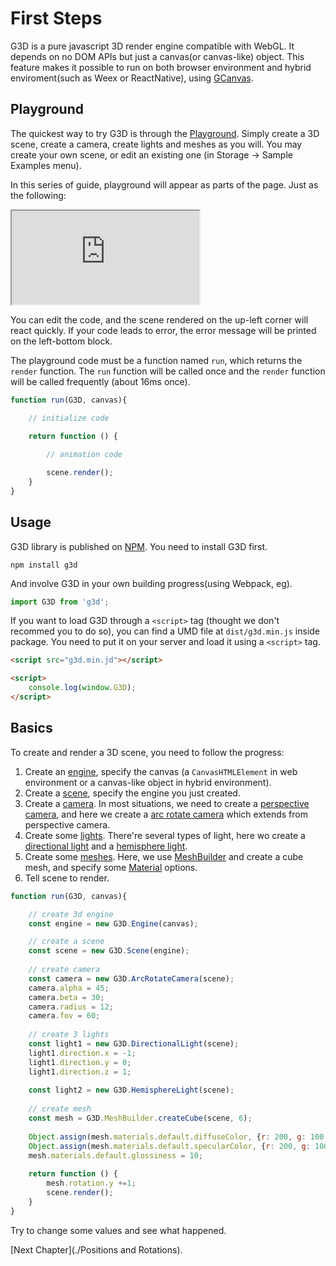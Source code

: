 # First Steps

G3D is a pure javascript 3D render engine compatible with WebGL. It depends on no DOM APIs but just a canvas(or canvas-like) object. This feature makes it possible to run on both browser environment and hybrid enviroment(such as Weex or ReactNative), using [GCanvas](https://alibaba.github.io/GCanvas/).

## Playground

The quickest way to try G3D is through the [Playground](https://alibaba.github.io/G3D/playground/). Simply create a 3D scene, create a camera, create lights and meshes as you will. You may create your own scene, or edit an existing one (in Storage -> Sample Examples menu).

In this series of guide, playground will appear as parts of the page. Just as the following:

<iframe class="playground" src="https://alibaba.github.io/G3D/playground/?embed"></iframe>

You can edit the code, and the scene rendered on the up-left corner will react quickly. If your code leads to error, the error message will be printed on the left-bottom block.

The playground code must be a function named `run`, which returns the `render` function. The `run` function will be called once and the `render` function will be called frequently (about 16ms once).

```javascript
function run(G3D, canvas){

    // initialize code
    
    return function () {

        // animation code

        scene.render();
    }
}
```

## Usage

G3D library is published on [NPM](https://www.npmjs.com/package/g3d). You need to install G3D first.

```dash
npm install g3d
```

And involve G3D in your own building progress(using Webpack, eg).

```javascript
import G3D from 'g3d';
```

If you want to load G3D through a `<script>` tag (thought we don't recommed you to do so), you can find a UMD file at `dist/g3d.min.js` inside package. You need to put it on your server and load it using a `<script>` tag.

```html
<script src="g3d.min.jd"></script>

<script>
    console.log(window.G3D);
</script>
```

## Basics

To create and render a 3D scene, you need to follow the progress:

1. Create an [engine](../docs/Engine), specify the canvas (a `CanvasHTMLElement` in web environment or a canvas-like object in hybrid environment).
2. Create a [scene](../docs/Scene), specify the engine you just created.
3. Create a [camera](../docs/Camera). In most situations, we need to create a [perspective camera](../docs/PerspectiveCamera), and here we create a [arc rotate camera](../docs/ArcRotateCamera) which extends from perspective camera.
4. Create some [lights](../docs/light). There're several types of light, here wo create a [directional light](../docs/DirectionalLight) and a [hemisphere light](../docs/HemisphereLight).
5. Create some [meshes](../docs/mesh). Here, we use [MeshBuilder](../docs/MeshBuilder) and create a cube mesh, and specify some [Material](../docs/StandardMaterial) options.
6. Tell scene to render.

```javascript
function run(G3D, canvas){

    // create 3d engine
    const engine = new G3D.Engine(canvas);

    // create a scene
    const scene = new G3D.Scene(engine);
    
    // create camera
    const camera = new G3D.ArcRotateCamera(scene);
    camera.alpha = 45;
    camera.beta = 30;
    camera.radius = 12;
    camera.fov = 60;
    
    // create 3 lights
    const light1 = new G3D.DirectionalLight(scene);
    light1.direction.x = -1;
    light1.direction.y = 0;
    light1.direction.z = 1;
    
    const light2 = new G3D.HemisphereLight(scene);
    
    // create mesh
    const mesh = G3D.MeshBuilder.createCube(scene, 6);
    
    Object.assign(mesh.materials.default.diffuseColor, {r: 200, g: 100, b: 100});
    Object.assign(mesh.materials.default.specularColor, {r: 200, g: 100, b: 100});
    mesh.materials.default.glossiness = 10;
    
    return function () {
        mesh.rotation.y +=1;
        scene.render();
    }
}
```

Try to change some values and see what happened.

[Next Chapter](./Positions and Rotations).